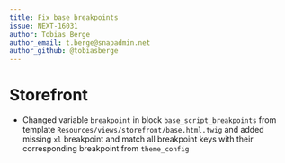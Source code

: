```yaml
---
title: Fix base breakpoints
issue: NEXT-16031
author: Tobias Berge
author_email: t.berge@snapadmin.net 
author_github: @tobiasberge
---
```

# Storefront
* Changed variable `breakpoint` in block `base_script_breakpoints` from template `Resources/views/storefront/base.html.twig` and added missing `xl` breakpoint and match all breakpoint keys with their corresponding breakpoint from `theme_config`
